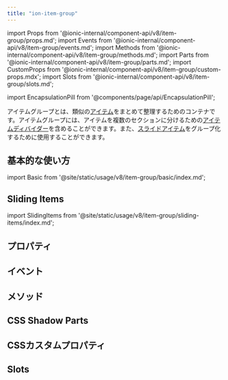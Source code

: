 ```yaml
---
title: "ion-item-group"
---
```

import Props from '@ionic-internal/component-api/v8/item-group/props.md';
import Events from '@ionic-internal/component-api/v8/item-group/events.md';
import Methods from '@ionic-internal/component-api/v8/item-group/methods.md';
import Parts from '@ionic-internal/component-api/v8/item-group/parts.md';
import CustomProps from '@ionic-internal/component-api/v8/item-group/custom-props.mdx';
import Slots from '@ionic-internal/component-api/v8/item-group/slots.md';

<head>
  <title>ion-item-group: Group Items to Divide into Multiple Sections</title>
  <meta name="description" content="ion-item-groupには、アイテムを複数のセクションに分割するためのアイテムディバイダを含めることができます。" />
</head>

import EncapsulationPill from '@components/page/api/EncapsulationPill';


アイテムグループとは、類似の[アイテム](./item)をまとめて整理するためのコンテナです。アイテムグループには、アイテムを複数のセクションに分けるための[アイテムディバイダー](./item-divider)を含めることができます。また、[スライドアイテム](./item-sliding)をグループ化するために使用することができます。

## 基本的な使い方

import Basic from '@site/static/usage/v8/item-group/basic/index.md';

<Basic />

## Sliding Items

import SlidingItems from '@site/static/usage/v8/item-group/sliding-items/index.md';

<SlidingItems />


## プロパティ
<Props />

## イベント
<Events />

## メソッド
<Methods />

## CSS Shadow Parts
<Parts />

## CSSカスタムプロパティ
<CustomProps />

## Slots
<Slots />

